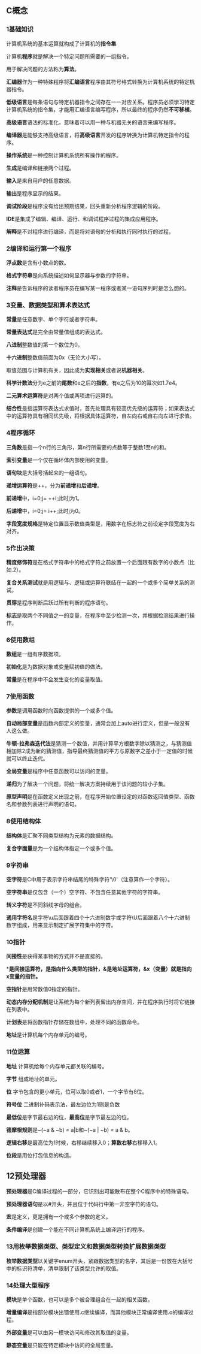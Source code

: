 ## C概念


### 1基础知识
计算机系统的基本运算就构成了计算机的**指令集**

计算机**程序**就是解决一个特定问题所需要的一组指令。

用于解决问题的方法称为**算法**。

**汇编器**作为一种特殊程序将**汇编语言**程序由其符号格式转换为计算机系统的特定机器指令。

**低级语言**是每条语句与特定机器指令之间存在一一对应关系。程序员必须学习特定计算机系统的指令集，才能用汇编语言编写程序，所以最终的程序仍然**不可移植**。

**高级语言**语法的标准化，意味着可以用一种与机器无关的语言来编写程序。

**编译器**是能够支持高级语言，将**高级语言**开发的程序转换为计算机特定指令的程序。

**操作系统**是一种控制计算机系统所有操作的程序。

**生成**是编译和链接两个过程。

**输入**是来自用户的任意数据。

**输出**是程序显示的结果。

**调试阶段**是程序没有给出预期结果，回头重新分析程序逻辑的阶段。


**IDE**是集成了编辑、编译、运行、和调试程序过程的集成应用程序。


**解释**是不对程序进行编译，而是将对语句的分析和执行同时执行的过程。

### 2编译和运行第一个程序

**浮点数**是含有小数点的数。

**格式字符串**是向系统描述如何显示器与参数的字符串。

**注释**是告诉程序的读者程序员在编写某一程序或者某一语句序列时是怎么想的。

### 3变量、数据类型和算术表达式
**常量**是任意数字、单个字符或者字符串。

**常量表达式**是完全由常量值组成的表达式。

**八进制**整数值的第一个数位为0。

**十六进制**整数值前面为0x（无论大小写）。


取值范围与计算机有关，因此成为**实现相关**或者说**机器相关**。

**科学计数法**分为e之前的**尾数**和e之后的**指数**，有e之后为10的幂次如1.7e4。



**二元算术运算符**是对两个值或两项进行运算的。

**结合性**是指运算符表达式求值时，首先处理具有较高优先级的运算符；如果表达式中的运算符具有相同优先级，将根据具体运算符，自左向右或自右向左进行求值。


### 4程序循环
**三角数**是指一个n行的三角形，第n行所需要的点数等于整数1至n的和。

**索引变量**是一个仅在循环体内部使用的变量。

**语句块**是大括号括起来的一组语句。


**递增运算符**是++，分为**前递增**和**后递增**。

**前递增**中，i=0;j= ++i;此时j为1。

**后递增**中，i=0;j= i++;此时j为0。

**字段宽度规格**是特定位置显示数值类型是，用数字在标志符之前设定字段宽度为右对齐。



### 5作出决策

**精度修饰符**是在格式字符串中的格式字符之前放置一个后面跟有数字的小数点（比如.2）。

**复合关系测试**就是用逻辑与、逻辑或运算符联结在一起的一个或多个简单关系的测试。

**贯穿**是程序判断后跃过所有判断的程序语句。


**标志**是取两个不同值之一的变量，在程序中至少检测一次，并根据检测结果进行操作。



### 6使用数组

**数组**是一组有序数据项。


**初始化**是为数据对象或变量赋初值的做法。

**常量**是在程序中不会发生变化的变量取值。



### 7使用函数

**参数**是调用函数时向函数提供的一个或多个值。

**自动局部变量**是函数内部定义的变量，通常会加上auto进行定义，但是一般没有人这么做。

**牛顿-拉弗森迭代法**是猜测一个数值，并用计算平方根数字除以猜测之，与猜测值相加除2成为新的猜测值，指导最终猜测值的平方与原数字之差小于一定值的时候就可以终止迭代。

**全局变量**是程序中任意函数可以访问的变量。

**递归**为了解决一个问题，将统一解决方案持续用于该问题的较小子集。

**原型声明**是在函数定义出现之前，在程序开始位置设定的对函数返回值类型、函数名和参数列表进行声明的语句。



### 8使用结构体

**结构体**是汇聚不同类型结构为元素的数据结构。

**复合字面量**是为一个结构体指定一个或多个值。



### 9字符串

**空字符**是C中用于表示字符串结尾的特殊字符'\0'（注意算作一个字符）。


**空字符串**是仅包含（一个）空字符、不包含任意其他字符的字符串。

**转义字符**是不同斜线字母的组合。

**通用字符名**是字符\u后面跟着四个十六进制数字或字符\U后面跟着八个十六进制数字组成，用来显示制定扩展字符集中的字符。


### 10指针
**间接性**是获得某事物的方式并不是直接的。

***是间接运算符，是指向什么类型的指针，&是地址运算符，&x（变量）就是指向x变量的指针。**

**空指针**是用常数值0指定的指针。

**动态内存分配机制**是让系统为每个新列表留出内存空间，并在程序执行时将它链接在列表中。


**计划表**是将函数指针存储在数组中，处理不同的函数命令。

**地址**是计算机每个内存单元的编号。




### 11位运算
**地址** 计算机给每个内存单元都关联的编号。

**字节** 组成地址的单元。

**位** 字节包含的更小单元，位可以取0或者1，一个字节有8位。

**符号位** 二进制补码表示法，最左边位为1则是负数

**最低位**是字节最右边的位，**最高位**是字节最左边的位。

**德摩根规则**是~(~a & ~b) = a|b和~(~a | ~b) = a & b。

**逻辑右移**是最高位为1时候，右移继续移入0；**算数右移**右移移入1。

**位段**是用位打包信息的构造。


## 12预处理器

**预处理器**是C编译过程的一部分，它识别出可能散布在整个C程序中的特殊语句。

**预处理器语句**是以#开头，并且位于代码行中第一非空字符的语句。

**宏**是定义，更是拥有一个或多个参数的定义。


**条件编译**是创建一个能在不同计算机系统上编译运行的程序。


### 13用枚举数据类型、类型定义和数据类型转换扩展数据类型

**枚举数据类型**以关键字enum开头，紧跟数据类型的名字，其后是一份放在大括号中的标识符清单，清单限制了该类型允许的取值。


### 14处理大型程序

**模块**是单个函数，也可以是多个被合理组合在一起的相关函数。

**增量编译**是指部分模块出错使用.c继续编译，而其他模块正常编译使用.o的编译过程。

**外部变量**是可以由另一模块访问和修改其取值的变量。

**静态变量**是只能在特定模块中访问的全局变量。


